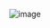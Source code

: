 ![image](https://github.com/companyakis/flutter-bootcamp-2024/assets/77589867/b53c3db5-cd31-4dac-a520-819435761f8c)
